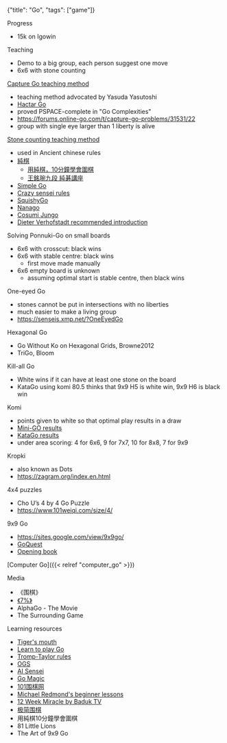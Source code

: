 {"title": "Go", "tags": ["game"]}

Progress
* 15k on Igowin

Teaching
* Demo to a big group, each person suggest one move
* 6x6 with stone counting

[Capture Go teaching method](https://senseis.xmp.net/?AtariGoTeachingMethod)
* teaching method advocated by Yasuda Yasutoshi
* [Hactar Go](https://gowrite.net/hactar/)
* proved PSPACE-complete in "Go Complexities"
* https://forums.online-go.com/t/capture-go-problems/31531/22
* group with single eye larger than 1 liberty is alive

[Stone counting teaching method](https://senseis.xmp.net/?StoneCountingTeachingMethod)
* used in Ancient chinese rules
* [純棋](http://jungo.go-en.com/)
  * [用純棋，10分鐘學會圍棋](https://video.trend.org/course/用純棋10分鐘學會圍棋)
  * [王銘琬九段 純碁講座](https://www.youtube.com/watch?v=jCmHlqIX1p4&t=544s)
* [Simple Go](https://www.simplego.net/)
* [Crazy sensei rules](https://www.crazy-sensei.com/?lang=en&location=rules)
* [SquishyGo](https://puyogo.app/en/)
* [Nanago](https://nanago.netlify.app/)
* [Cosumi Jungo](https://www.cosumi.net/jungo.html)
* [Dieter Verhofstadt recommended introduction](https://senseis.xmp.net/?DieterVerhofstadt%2FrecommendedIntroduction)

Solving Ponnuki-Go on small boards
* 6x6 with crosscut: black wins
* 6x6 with stable centre: black wins
  * first move made manually
* 6x6 empty board is unknown
  * assuming optimal start is stable centre, then black wins

One-eyed Go
* stones cannot be put in intersections with no liberties
* much easier to make a living group
* https://senseis.xmp.net/?OneEyedGo

Hexagonal Go
* Go Without Ko on Hexagonal Grids, Browne2012
* TriGo, Bloom

Kill-all Go
* White wins if it can have at least one stone on the board
* KataGo using komi 80.5 thinks that 9x9 H5 is white win, 9x9 H6 is black win

Komi
* points given to white so that optimal play results in a draw
* [Mini-GO results](https://www.mathpuzzle.com/go.html)
* [KataGo results](https://www.lifein19x19.com/viewtopic.php?p=259396)
* under area scoring: 4 for 6x6, 9 for 7x7, 10 for 8x8, 7 for 9x9

Kropki
* also known as Dots
* https://zagram.org/index.en.html

4x4 puzzles
* Cho U’s 4 by 4 Go Puzzle
* https://www.101weiqi.com/size/4/

9x9 Go
* https://sites.google.com/view/9x9go/
* [GoQuest](http://wars.fm/go9)
* [Opening book](https://www.crazy-sensei.com/book/go_9x9/)

[Computer Go]({{< relref "computer_go" >}})

Media
* 《围棋》
* [《7%》](https://v.qq.com/x/cover/li4gx4xjoqf9jk2/a0025stauhc.html)
* AlphaGo - The Movie
* The Surrounding Game

Learning resources
* [Tiger's mouth](http://tigersmouth.org/)
* [Learn to play Go](https://www.learn-go.net/)
* [Tromp-Taylor rules](https://tromp.github.io/go.html)
* [OGS](https://online-go.com/)
* [AI Sensei](https://ai-sensei.com/)
* [Go Magic](https://gomagic.org/)
* [101围棋网](https://www.101weiqi.com/)
* [Michael Redmond's beginner lessons](https://www.youtube.com/playlist?list=PLW5_cMTm0wvamCNX7qNoUqbXxeHt9n67i)
* [12 Week Miracle by Baduk TV](https://www.youtube.com/playlist?list=PLOZuftTHq-NYwYfT3Pcd5Dzck8_rnlLKk)
* [极简围棋](https://www.zhihu.com/remix/albums/1023297931847290880)
* 用純棋10分鐘學會圍棋
* 81 Little Lions
* The Art of 9x9 Go
